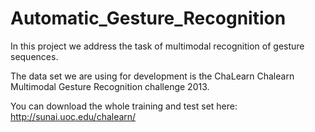 # Automatic_Gesture_Recognition
In this project we address the task of multimodal recognition of gesture sequences.

The data set we are using for development is the ChaLearn Chalearn Multimodal Gesture Recognition challenge 2013.

You can download the whole training and test set here:
http://sunai.uoc.edu/chalearn/

